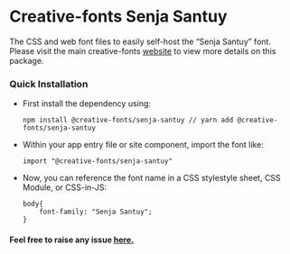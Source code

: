# Creative-fonts Senja Santuy

The CSS and web font files to easily self-host the “Senja Santuy” font. Please visit the main creative-fonts [website](https://creativefonts.org/preview/senja-santuy) to view more details on this package.

### Quick Installation

- First install the dependency using:

  ```
  npm install @creative-fonts/senja-santuy // yarn add @creative-fonts/senja-santuy
  ```

- Within your app entry file or site component, import the font like:
  ```
  import "@creative-fonts/senja-santuy"
  ```
- Now, you can reference the font name in a CSS stylestyle sheet, CSS Module, or CSS-in-JS:
  ```
  body{
      font-family: "Senja Santuy";
  }
  ```

#### Feel free to raise any issue [here.](https://github.com/creative-fonts/creative-fonts/issues)
